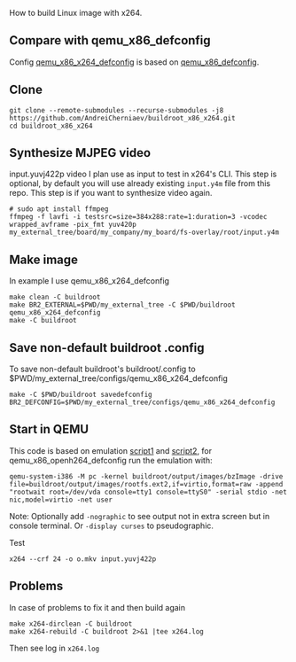 How to build Linux image with x264.

## Compare with qemu_x86_defconfig
Config [qemu_x86_x264_defconfig](my_external_tree/configs/qemu_x86_openh264_defconfig) is based on [qemu_x86_defconfig](https://github.com/buildroot/buildroot/blob/e82217622ea4778148de82a4b77972940b5e9a9e/configs/qemu_x86_defconfig).

## Clone
```
git clone --remote-submodules --recurse-submodules -j8 https://github.com/AndreiCherniaev/buildroot_x86_x264.git
cd buildroot_x86_x264
```
## Synthesize MJPEG video
input.yuvj422p video I plan use as input to test in x264's CLI. This step is optional, by default you will use already existing `input.y4m` file from this repo. This step is if you want to synthesize video again.
```
# sudo apt install ffmpeg
ffmpeg -f lavfi -i testsrc=size=384x288:rate=1:duration=3 -vcodec wrapped_avframe -pix_fmt yuv420p my_external_tree/board/my_company/my_board/fs-overlay/root/input.y4m
```

## Make image
In example I use qemu_x86_x264_defconfig
```
make clean -C buildroot
make BR2_EXTERNAL=$PWD/my_external_tree -C $PWD/buildroot qemu_x86_x264_defconfig
make -C buildroot
```
## Save non-default buildroot .config
To save non-default buildroot's buildroot/.config to $PWD/my_external_tree/configs/qemu_x86_x264_defconfig
```
make -C $PWD/buildroot savedefconfig BR2_DEFCONFIG=$PWD/my_external_tree/configs/qemu_x86_x264_defconfig
```
## Start in QEMU
This code is based on emulation [script1](https://github.com/buildroot/buildroot/blob/02540771bccf7b10c7daecce5f0e1e41a73c1e07/boot/grub2/readme.txt#L4) and [script2](https://github.com/buildroot/buildroot/blob/9e3d572ff532df945fbc282fed22d10098e5718b/board/pc/readme.txt), for qemu_x86_openh264_defconfig run the emulation with:
```
qemu-system-i386 -M pc -kernel buildroot/output/images/bzImage -drive file=buildroot/output/images/rootfs.ext2,if=virtio,format=raw -append "rootwait root=/dev/vda console=tty1 console=ttyS0" -serial stdio -net nic,model=virtio -net user
```
Note: Optionally add `-nographic` to see output not in extra screen but in console terminal. Or `-display curses` to pseudographic.

Test
```
x264 --crf 24 -o o.mkv input.yuvj422p
```

## Problems
In case of problems to fix it and then build again
```
make x264-dirclean -C buildroot
make x264-rebuild -C buildroot 2>&1 |tee x264.log
```
Then see log in `x264.log`
